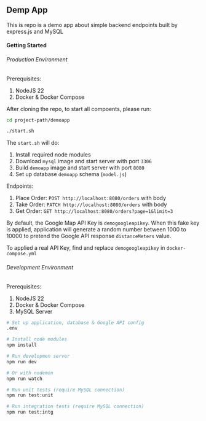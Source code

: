 ## Demp App

This is repo is a demo app about simple backend endpoints built by express.js and MySQL

#### Getting Started

###### Production Environment

Prerequisites:

1. NodeJS 22
1. Docker & Docker Compose

After cloning the repo, to start all compoents, please run:

```sh
cd project-path/demoapp

./start.sh
```

The `start.sh` will do:

1. Install required node modules
1. Download `mysql` image and start server with port `3306`
1. Build `demoapp` image and start server with port `8080`
1. Set up database `demoapp` schema (`model.js`)

Endpoints:

1. Place Order: `POST http://localhost:8080/orders` with body
1. Take Order: `PATCH http://localhost:8080/orders` with body
1. Get Order: `GET http://localhost:8080/orders?page=1&limit=3`

By default, the Google Map API Key is `demogoogleapikey`. When this fake key is applied, application will generate a random number between 1000 to 10000 to pretend the Google API response `distanceMeters` value.

To applied a real API Key, find and replace `demogoogleapikey` in `docker-compose.yml`

###### Development Environment

Prerequisites:

1. NodeJS 22
1. Docker & Docker Compose
1. MySQL Server

```sh
# Set up application, database & Google API config
.env
```

```sh
# Install node modules
npm install
```

```sh
# Run developmen server
npm run dev

# Or with nodemon
npm run watch
```

```sh
# Run unit tests (require MySQL connection)
npm run test:unit
```

```sh
# Run integration tests (require MySQL connection)
npm run test:intg
```
